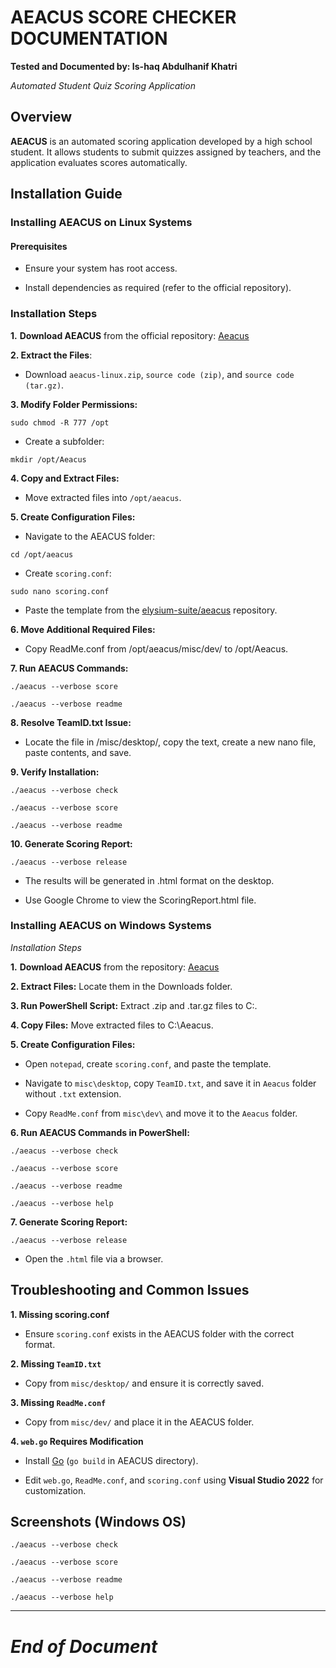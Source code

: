 # AEACUS SCORE CHECKER DOCUMENTATION
**Tested and Documented by: Is-haq Abdulhanif Khatri**

*Automated Student Quiz Scoring Application*

## Overview

**AEACUS** is an automated scoring application developed by a high school student. It allows students to submit quizzes assigned by teachers, and the application evaluates scores automatically.

## Installation Guide

### Installing AEACUS on Linux Systems

#### Prerequisites

- Ensure your system has root access.

- Install dependencies as required (refer to the official repository).

### Installation Steps

**1.** **Download AEACUS** from the official repository: [Aeacus](https://github.com/elysium-suite/aeacus)

**2. Extract the Files**:

- Download `aeacus-linux.zip`, `source code (zip)`, and `source code (tar.gz)`.

**3. Modify Folder Permissions:**

`sudo chmod -R 777 /opt`

- Create a subfolder:

`mkdir /opt/Aeacus`

**4. Copy and Extract Files:**

- Move extracted files into `/opt/aeacus`.

**5. Create Configuration Files:**

- Navigate to the AEACUS folder:

`cd /opt/aeacus`

- Create `scoring.conf`:

`sudo nano scoring.conf`

- Paste the template from the [elysium-suite/aeacus](https://github.com/elysium-suite/aeacus) repository.

**6. Move Additional Required Files:**

- Copy ReadMe.conf from /opt/aeacus/misc/dev/ to /opt/Aeacus.

**7. Run AEACUS Commands:**
```
./aeacus --verbose score
```
```
./aeacus --verbose readme
```
**8. Resolve TeamID.txt Issue:**

- Locate the file in /misc/desktop/, copy the text, create a new nano file, paste contents, and save.

**9. Verify Installation:**
```
./aeacus --verbose check
```
```
./aeacus --verbose score
```
```
./aeacus --verbose readme
```

**10. Generate Scoring Report:**

`./aeacus --verbose release`

- The results will be generated in .html format on the desktop.

- Use Google Chrome to view the ScoringReport.html file.

### Installing AEACUS on Windows Systems

*Installation Steps*

**1.** **Download AEACUS** from the repository: [Aeacus](https://github.com/elysium-suite/aeacus)

**2. Extract Files:** Locate them in the Downloads folder.

**3. Run PowerShell Script:** Extract .zip and .tar.gz files to C:\.

**4. Copy Files:** Move extracted files to C:\Aeacus.

**5. Create Configuration Files:**

- Open `notepad`, create `scoring.conf`, and paste the template.

- Navigate to `misc\desktop`, copy `TeamID.txt`, and save it in `Aeacus` folder without `.txt` extension.

- Copy `ReadMe.conf` from `misc\dev\` and move it to the `Aeacus` folder.

**6. Run AEACUS Commands in PowerShell:**
```
./aeacus --verbose check
```
```
./aeacus --verbose score
```
```
./aeacus --verbose readme
```
```
./aeacus --verbose help
```
**7. Generate Scoring Report:**

`./aeacus --verbose release`

- Open the `.html` file via a browser.

## Troubleshooting and Common Issues

**1. Missing scoring.conf**

- Ensure `scoring.conf` exists in the AEACUS folder with the correct format.

**2. Missing `TeamID.txt`**

- Copy from `misc/desktop/` and ensure it is correctly saved.

**3. Missing `ReadMe.conf`**

- Copy from `misc/dev/` and place it in the AEACUS folder.

**4. `web.go` Requires Modification**

- Install [Go](https://go.dev/dl/) (`go build` in AEACUS directory).

- Edit `web.go`, `ReadMe.conf`, and `scoring.conf` using **Visual Studio 2022** for customization.

## Screenshots (Windows OS)
```
./aeacus --verbose check

./aeacus --verbose score

./aeacus --verbose readme

./aeacus --verbose help
```
----
# *End of Document*
